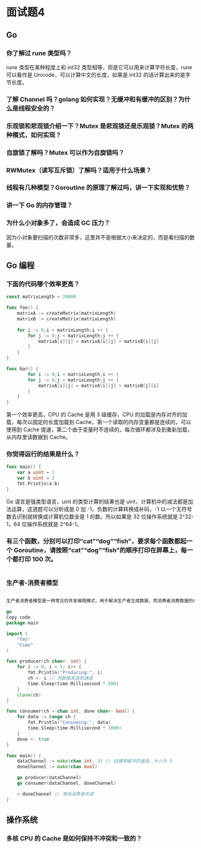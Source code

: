 # 面试题4

## Go

### 你了解过 rune 类型吗？

rune 类型在某种程度上和 int32 类型相等，但是它可以用来计算字符长度，rune 可以看作是 Unicode，可以计算中文的长度，如果是 int32 的话计算出来的是字节长度。

### 了解 Channel 吗？golang 如何实现？无缓冲和有缓冲的区别？为什么是线程安全的？

### 乐观锁和悲观锁介绍一下？Mutex 是悲观锁还是乐观锁？Mutex 的两种模式，如何实现？

### 自旋锁了解吗？Mutex 可以作为自旋锁吗？

### RWMutex（读写互斥锁）了解吗？适用于什么场景？

### 线程有几种模型？Goroutine 的原理了解过吗，讲一下实现和优势？

### 讲一下 Go 的内存管理？

### 为什么小对象多了，会造成 GC 压力？

因为小对象要扫描的次数非常多，这里并不是根据大小来决定的，而是看扫描的数量。

## Go 编程

### 下面的代码哪个效率更高？

```go
const matrixLength = 20000

func foo() {
	matrixA := createMatrix(matrixLength)
	matrixB := createMatrix(matrixLength)
	
	for i := 0;i < matrixLength;i ++ {
		for j := 0;j < matrixLength;j ++ {
			matrixA[i][j] = matrixA[i][j] + matrixB[i][j]
		}
	}
}

func bar() {
		for i := 0;i < matrixLength;i ++ {
		for j := 0;j < matrixLength;j ++ {
			matrixA[i][j] = matrixA[i][j] + matrixB[j][i]
		}
	}
}
```

第一个效率更高，CPU 的 Cache 是用 3 级缓存，CPU 的加载是内存对齐的加载，每次以固定的长度加载到 Cache，第一个读取的内存变量都是连续的，可以使用到 Cache 提速，第二个由于变量时不连续的，每次循环都涉及到重新加载，从内存里读数据到 Cache。

### 你觉得运行的结果是什么？

```go
func main() {
	var a uint = 1
	var b uint = 2
	fmt.Println(a-b)
}
```

Go 语言是强类型语言，uint 的类型计算的结果也是 uint，计算机中的减法都是加法运算，这道题可以分析成是 0 加 -1，负数的计算转换成补码，-1 以一个无符号数去识别就转换成计算机位数全是 1 的数，所以如果是 32 位操作系统就是 2^32-1，64 位操作系统就是 2^64-1。

### 有三个函数，分别可以打印“cat”“dog”“fish”，要求每个函数都起一个 Goroutine，请按照“cat”“dog”“fish”的顺序打印在屏幕上，每一个都打印 100 次。

```go

```

### 生产者-消费者模型

```go

生产者消费者模型是一种常见的并发编程模式，用于解决生产者生成数据，而消费者消费数据的问题。在 Go 语言中，可以使用 Goroutine 和通道来实现生产者消费者模型。以下是一个基本的示例代码：

go
Copy code
package main

import (
	"fmt"
	"time"
)

func producer(ch chan<- int) {
	for i := 0; i < 5; i++ {
		fmt.Println("Producing:", i)
		ch <- i // 将数据发送到通道
		time.Sleep(time.Millisecond * 500)
	}
	close(ch)
}

func consumer(ch <-chan int, done chan<- bool) {
	for data := range ch {
		fmt.Println("Consuming:", data)
		time.Sleep(time.Millisecond * 1000)
	}
	done <- true
}

func main() {
	dataChannel := make(chan int, 3) // 创建带缓冲的通道，大小为 3
	doneChannel := make(chan bool)

	go producer(dataChannel)
	go consumer(dataChannel, doneChannel)

	<-doneChannel // 等待消费者完成
}
```

## 操作系统

### 多核 CPU 的 Cache 是如何保持不冲突和一致的？

